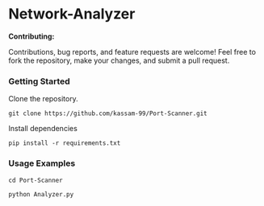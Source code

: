 # Network-Analyzer







**Contributing:**

Contributions, bug reports, and feature requests are welcome! Feel free to fork the repository, make your changes, and submit a pull request.



### Getting Started

Clone the repository.
    
    git clone https://github.com/kassam-99/Port-Scanner.git


Install dependencies

    pip install -r requirements.txt


### Usage Examples


    cd Port-Scanner

    python Analyzer.py
